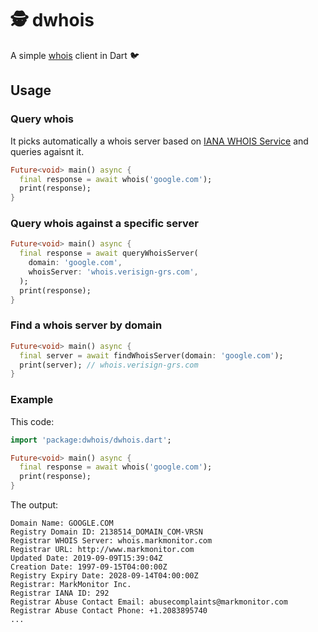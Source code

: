 # :detective: dwhois

A simple [whois](https://en.wikipedia.org/wiki/WHOIS) client in Dart :bird:

## Usage

### Query whois

It picks automatically a whois server based on [IANA WHOIS Service](https://www.iana.org/whois)
and queries agaisnt it.
```dart
Future<void> main() async {
  final response = await whois('google.com');
  print(response);
}
```

### Query whois against a specific server

```dart
Future<void> main() async {
  final response = await queryWhoisServer(
    domain: 'google.com',
    whoisServer: 'whois.verisign-grs.com',
  );
  print(response);
}
```

### Find a whois server by domain

```dart
Future<void> main() async {
  final server = await findWhoisServer(domain: 'google.com');
  print(server); // whois.verisign-grs.com
}
```

### Example

This code:
```dart
import 'package:dwhois/dwhois.dart';

Future<void> main() async {
  final response = await whois('google.com');
  print(response);
}
```

The output:
```
Domain Name: GOOGLE.COM
Registry Domain ID: 2138514_DOMAIN_COM-VRSN
Registrar WHOIS Server: whois.markmonitor.com
Registrar URL: http://www.markmonitor.com
Updated Date: 2019-09-09T15:39:04Z
Creation Date: 1997-09-15T04:00:00Z
Registry Expiry Date: 2028-09-14T04:00:00Z
Registrar: MarkMonitor Inc.
Registrar IANA ID: 292
Registrar Abuse Contact Email: abusecomplaints@markmonitor.com
Registrar Abuse Contact Phone: +1.2083895740
...
```
